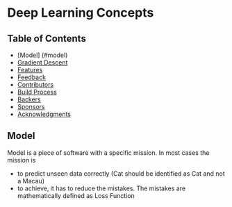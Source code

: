 # Deep Learning Concepts


<!-- START doctoc generated TOC please keep comment here to allow auto update -->
<!-- DON'T EDIT THIS SECTION, INSTEAD RE-RUN doctoc TO UPDATE -->
## Table of Contents

- [Model] (#model)
- [Gradient Descent](#introduction)
- [Features](#features)
- [Feedback](#feedback)
- [Contributors](#contributors)
- [Build Process](#build-process)
- [Backers](#backers-)
- [Sponsors](#sponsors-)
- [Acknowledgments](#acknowledgments)

<!-- END doctoc generated TOC please keep comment here to allow auto update -->


## Model

Model is a piece of software with a specific mission. In most cases the mission is 
- to predict unseen data correctly (Cat should be identified as Cat and not a Macau)
- to achieve, it has to reduce the mistakes. The mistakes are mathematically defined as Loss Function
